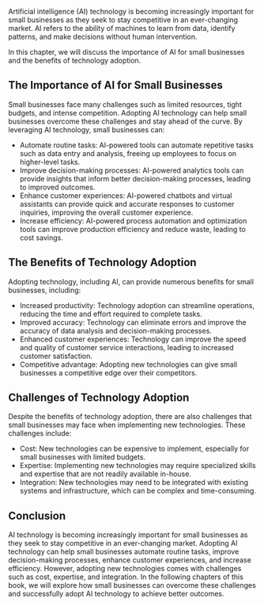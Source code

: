 
Artificial intelligence (AI) technology is becoming increasingly important for small businesses as they seek to stay competitive in an ever-changing market. AI refers to the ability of machines to learn from data, identify patterns, and make decisions without human intervention.

In this chapter, we will discuss the importance of AI for small businesses and the benefits of technology adoption.

The Importance of AI for Small Businesses
-----------------------------------------

Small businesses face many challenges such as limited resources, tight budgets, and intense competition. Adopting AI technology can help small businesses overcome these challenges and stay ahead of the curve. By leveraging AI technology, small businesses can:

* Automate routine tasks: AI-powered tools can automate repetitive tasks such as data entry and analysis, freeing up employees to focus on higher-level tasks.
* Improve decision-making processes: AI-powered analytics tools can provide insights that inform better decision-making processes, leading to improved outcomes.
* Enhance customer experiences: AI-powered chatbots and virtual assistants can provide quick and accurate responses to customer inquiries, improving the overall customer experience.
* Increase efficiency: AI-powered process automation and optimization tools can improve production efficiency and reduce waste, leading to cost savings.

The Benefits of Technology Adoption
-----------------------------------

Adopting technology, including AI, can provide numerous benefits for small businesses, including:

* Increased productivity: Technology adoption can streamline operations, reducing the time and effort required to complete tasks.
* Improved accuracy: Technology can eliminate errors and improve the accuracy of data analysis and decision-making processes.
* Enhanced customer experiences: Technology can improve the speed and quality of customer service interactions, leading to increased customer satisfaction.
* Competitive advantage: Adopting new technologies can give small businesses a competitive edge over their competitors.

Challenges of Technology Adoption
---------------------------------

Despite the benefits of technology adoption, there are also challenges that small businesses may face when implementing new technologies. These challenges include:

* Cost: New technologies can be expensive to implement, especially for small businesses with limited budgets.
* Expertise: Implementing new technologies may require specialized skills and expertise that are not readily available in-house.
* Integration: New technologies may need to be integrated with existing systems and infrastructure, which can be complex and time-consuming.

Conclusion
----------

AI technology is becoming increasingly important for small businesses as they seek to stay competitive in an ever-changing market. Adopting AI technology can help small businesses automate routine tasks, improve decision-making processes, enhance customer experiences, and increase efficiency. However, adopting new technologies comes with challenges such as cost, expertise, and integration. In the following chapters of this book, we will explore how small businesses can overcome these challenges and successfully adopt AI technology to achieve better outcomes.
